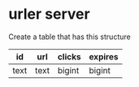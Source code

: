 # urler server

Create a table that has this structure

| id   | url  | clicks | expires |
| ---- |------|--------|---------|
| text | text | bigint | bigint  |

